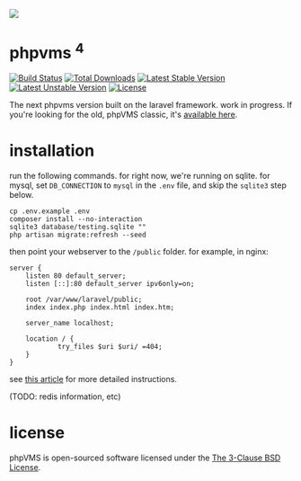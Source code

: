 ![](http://i.imgur.com/bMh1xn6.png)

# phpvms <sup>4</sup>

[![Build Status](https://travis-ci.org/laravel/framework.svg)](https://travis-ci.org/nabeelio/phpvms_next) [![Total Downloads](https://poser.pugx.org/nabeel/phpvms/downloads)](https://packagist.org/packages/nabeel/phpvms) [![Latest Stable Version](https://poser.pugx.org/nabeel/phpvms/v/stable)](https://packagist.org/packages/nabeel/phpvms) [![Latest Unstable Version](https://poser.pugx.org/nabeel/phpvms/v/unstable)](https://packagist.org/packages/nabeel/phpvms) [![License](https://poser.pugx.org/nabeel/phpvms/license)](https://packagist.org/packages/nabeel/phpvms)

The next phpvms version built on the laravel framework. work in progress. If you're looking for the old, phpVMS classic, it's [available here](https://github.com/nabeelio/phpvms_v2).

# installation

run the following commands. for right now, we're running on sqlite. for mysql, set `DB_CONNECTION` to `mysql` in the `.env` file, and skip the `sqlite3` step below.

```
cp .env.example .env
composer install --no-interaction
sqlite3 database/testing.sqlite ""
php artisan migrate:refresh --seed
```

then point your webserver to the `/public` folder. for example, in nginx:

```
server {
    listen 80 default_server;
    listen [::]:80 default_server ipv6only=on;

    root /var/www/laravel/public;
    index index.php index.html index.htm;

    server_name localhost;

    location / {
            try_files $uri $uri/ =404;
    }
}
```

see [this article](https://www.digitalocean.com/community/tutorials/how-to-install-laravel-with-an-nginx-web-server-on-ubuntu-14-04) for more detailed instructions.

(TODO: redis information, etc)

# license

phpVMS is open-sourced software licensed under the [The 3-Clause BSD License](https://opensource.org/licenses/BSD-3-Clause).
